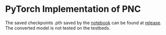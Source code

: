 # PyTorch Implementation of PNC
The saved checkpoints .pth saved by the [notebook](https://github.com/rickywrq/Progressive-Neural-Compression/blob/main/pnc_pytorch/pnc_pytorch.ipynb) can be found at [release](https://github.com/rickywrq/Progressive-Neural-Compression/releases/tag/data). The converted model is not tested on the testbeds.
